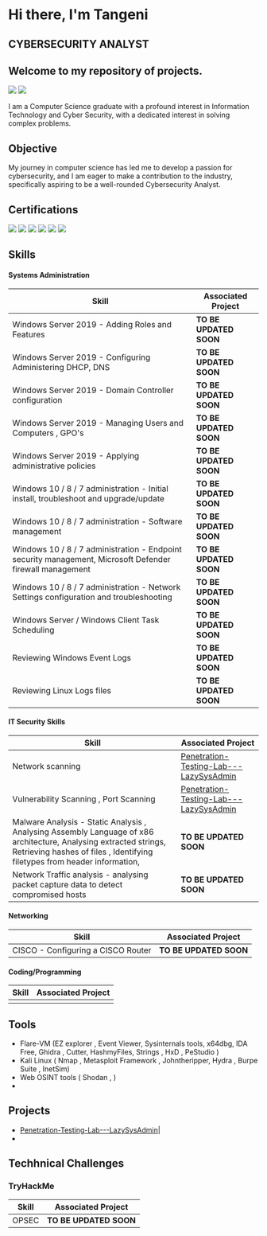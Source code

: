 # Hi there, I'm Tangeni
## CYBERSECURITY ANALYST
## Welcome to my repository of projects.
<a href="https://www.linkedin.com/in/ntshikukutu94/"><img src="https://img.shields.io/badge/-LinkedIn-0072b1?&style=for-the-badge&logo=linkedin&logoColor=white" /></a>
<img src="https://img.shields.io/badge/-ISC2 Member ID:1582703-0072b1?&style=for-the-badge&logo=isc2&logoColor=white" />

I am a Computer Science graduate with a profound interest in Information Technology and Cyber Security, with a  dedicated interest in solving complex problems. 


## Objective
My journey in computer science has led me to develop a passion for cybersecurity, and I am eager to make a contribution to the industry, specifically aspiring to be a  well-rounded Cybersecurity Analyst.

## Certifications
<div>
 <a href="https://learn.microsoft.com/api/credentials/share/en-us/NTShikukutu/603FD68D0BEF7393?sharingId=91FD2863FA8F4FB3"><img src="https://img.shields.io/badge/-Microsoft 365 Fundamentals-0052CC?style=for-the-badge&logo=Microsoft&logoColor=white" /></a>
<a href="https://www.credly.com/badges/248d021a-cec4-43b7-a112-57d7dacf1195/public_url"><img src="https://img.shields.io/badge/-Certified in Cybersecurity-0052CC?style=for-the-badge&logo=ISC2&logoColor=white" /></a>
<a href="https://www.credly.com/badges/3bf8b866-0e0c-4032-93b2-7c193ba06bd8/public_url"><img src="https://img.shields.io/badge/-Network%2B-007ACC?&style=for-the-badge&logo=CompTIA&logoColor=red" /></a>
<a href="https://www.credly.com/badges/03e247fa-13dd-4d96-bcec-9f396cd240a5/public_url"><img src="https://img.shields.io/badge/-A%2B-007ACC?&style=for-the-badge&logo=CompTIA&logoColor=red" /></a>
<a href="https://www.credly.com/badges/b097cae8-8942-44c8-a486-1de5ee75cd3f/public_url"><img src="https://img.shields.io/badge/-Fortinet Certified Associate Cybersecurity-4D4D4D?&style=for-the-badge&logo=Fortinet&logoColor=red" /></a>
<a href="https://www.credly.com/badges/496cab38-a14a-4562-9572-66306c645ed3/public_url"><img src="https://img.shields.io/badge/-Fortinet Certified Fundamentals Cybersecurity-4D4D4D?&style=for-the-badge&logo=Fortinet&logoColor=red" /></a>
</div>

## Skills

#### Systems Administration
| Skill                                         | Associated Project         |
|-----------------------------------------------|----------------------------|
| Windows Server 2019 - Adding Roles and Features          | **TO BE UPDATED SOON** |
| Windows Server 2019 - Configuring Administering DHCP, DNS       |  **TO BE UPDATED SOON** |
| Windows Server 2019 - Domain Controller configuration | **TO BE UPDATED SOON**|
| Windows Server 2019 - Managing Users and Computers , GPO's    |**TO BE UPDATED SOON** |
| Windows Server 2019 - Applying administrative policies      | **TO BE UPDATED SOON**|
| Windows 10 / 8 / 7 administration - Initial install, troubleshoot and upgrade/update |**TO BE UPDATED SOON** |
| Windows 10 / 8 / 7 administration - Software management | **TO BE UPDATED SOON**|
| Windows 10 / 8 / 7 administration - Endpoint security management, Microsoft Defender firewall management|**TO BE UPDATED SOON** |
| Windows 10 / 8 / 7 administration - Network Settings configuration and troubleshooting | **TO BE UPDATED SOON**|
| Windows Server / Windows Client Task Scheduling | **TO BE UPDATED SOON**|
| Reviewing Windows Event Logs| **TO BE UPDATED SOON** |
| Reviewing Linux Logs files| **TO BE UPDATED SOON**|



#### IT Security Skills
| Skill                                         | Associated Project         |
|-----------------------------------------------|----------------------------|
| Network scanning          | <a href="https://github.com/Tangeni-S/Penetration-Testing-Lab---LazySysAdmin.git">Penetration-Testing-Lab---LazySysAdmin</a>|
| Vulnerability Scanning , Port Scanning         | <a href="https://github.com/Tangeni-S/Penetration-Testing-Lab---LazySysAdmin.git">Penetration-Testing-Lab---LazySysAdmin</a>|
| Malware Analysis - Static Analysis , Analysing Assembly Language of x86 architecture,  Analysing extracted strings, Retrieving hashes of files , Identifying filetypes from header information,   |  **TO BE UPDATED SOON** |
| Network Traffic analysis - analysing packet capture data to detect compromised hosts |  **TO BE UPDATED SOON** |

#### Networking
| Skill                                         | Associated Project         |
|-----------------------------------------------|----------------------------|
| CISCO - Configuring a CISCO Router | **TO BE UPDATED SOON** |


#### Coding/Programming
| Skill                                         | Associated Project         |
|-----------------------------------------------|----------------------------|
|  |  |



## Tools
- Flare-VM (EZ explorer , Event Viewer,  Sysinternals tools, x64dbg, IDA Free, Ghidra , Cutter, HashmyFiles, Strings , HxD , PeStudio )
- Kali Linux ( Nmap , Metasploit Framework , Johntheripper, Hydra , Burpe Suite , InetSim)
- Web OSINT tools ( Shodan , )
- 

## Projects
- <a href="https://github.com/Tangeni-S/Penetration-Testing-Lab---LazySysAdmin.git">Penetration-Testing-Lab---LazySysAdmin</a>|
-

## Techhnical Challenges
### TryHackMe
| Skill                                         | Associated Project         |
|-----------------------------------------------|----------------------------|
| OPSEC   |**TO BE UPDATED SOON**|

